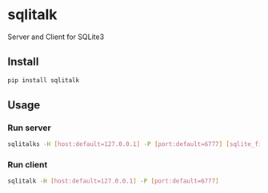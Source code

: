 # sqlitalk
Server and Client for SQLite3

## Install

```bash
pip install sqlitalk
```

## Usage

### Run server

```bash
sqlitalks -H [host:default=127.0.0.1] -P [port:default=6777] [sqlite_file_path]
```

### Run client

```bash
sqlitalk -H [host:default=127.0.0.1] -P [port:default=6777]
```